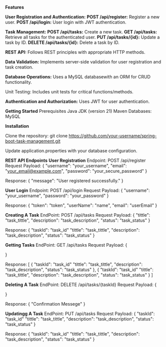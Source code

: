 **Features**

**User Registration and Authentication:** 
**POST /api/register:** Register a new user.
**POST /api/login:** User login with JWT authentication.

**Task Management:**
**POST /api/tasks:** Create a new task.
**GET /api/tasks:** Retrieve all tasks for the authenticated user.
**PUT /api/tasks/{id}:** Update a task by ID.
**DELETE /api/tasks/{id}:** Delete a task by ID.


**REST API:**
Follows REST principles with appropriate HTTP methods.

**Data Validation:**
Implements server-side validation for user registration and task creation.

**Database Operations:**
Uses a MySQL databasewith an ORM for CRUD functionality.

Unit Testing:
Includes unit tests for critical functions/methods.


**Authentication and Authorization:**
Uses JWT for user authentication.


**Getting Started**
Prerequisites
Java JDK (version 21)
Maven
Databases:  MySQL


**Installation**

Clone the repository: git clone https://github.com/your-username/spring-boot-task-management.git

Update application.properties with your database configuration.


**REST API Endpoints**
**User Registration**
Endpoint: POST /api/register
Request Payload:
{
  "username": "your_username",
  "email": "your_email@example.com",
  "password": "your_secure_password"
}

Response:
{
  "message": "User registered successfully."
}

**User Login**
Endpoint: POST /api/login
Request Payload:
{
  "username": "your_username",
  "password": "your_password"
}

Response:
{
    "token": "token",
    "userName": "name",
    "email": "userEmail"
}

**Creating A Task**
EndPoint: POST /api/tasks
Request Payload:
{
  "tittle": "task_tittle",
  "description": "task_description",
  "status": "task_status"
}

Response:
{
  "taskId": "task_id"
  "tittle": "task_tittle",
  "description": "task_description",
  "status": "task_status"
}

**Getting Tasks**
EndPoint: GET /api/tasks
Request Payload:
{
  
}

Response:
[
  {
    "taskId": "task_id"
    "tittle": "task_tittle",
    "description": "task_description",
    "status": "task_status"
  },
  {
    "taskId": "task_id"
    "tittle": "task_tittle",
    "description": "task_description",
    "status": "task_status"
  }
]


**Deleting A Task**
EndPoint: DELETE /api/tasks/{taskId}
Request Payload:
{
  
}

Response:
{
  "Confirmation Messege"
}

**Updatingg A Task**
EndPoint: PUT /api/tasks
Request Payload:
{
  "taskId": "task_id"
  "tittle": "task_tittle",
  "description": "task_description",
  "status": "task_status"
}

Response:
{
  "taskId": "task_id"
  "tittle": "task_tittle",
  "description": "task_description",
  "status": "task_status"
}

